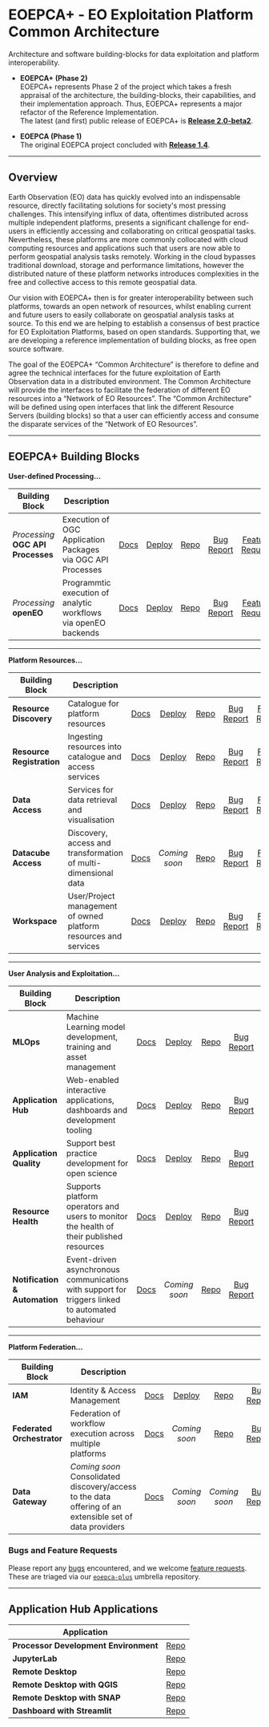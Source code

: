 
# EOEPCA+ - EO Exploitation Platform Common Architecture

Architecture and software building-blocks for data exploitation and platform interoperability.

* **EOEPCA+ (Phase 2)**<br>
  EOEPCA+ represents Phase 2 of the project which takes a fresh appraisal of the architecture, the building-blocks, their capabilities, and their implementation approach. Thus, EOEPCA+ represents a major refactor of the Reference Implementation.<br>
  The latest (and first) public release of EOEPCA+ is [**Release 2.0-beta2**](https://eoepca.readthedocs.io/projects/deploy/en/2.0-beta/).

* **EOEPCA (Phase 1)**<br>
  The original EOEPCA project concluded with [**Release 1.4**](https://eoepca.readthedocs.io/projects/deploy/en/v1.4-stable/).

---

## Overview

Earth Observation (EO) data has quickly evolved into an indispensable resource, directly facilitating solutions for society's most pressing challenges. This intensifying influx of data, oftentimes distributed across multiple independent platforms, presents a significant challenge for end-users in efficiently accessing and collaborating on critical geospatial tasks. Nevertheless, these platforms are more commonly collocated with cloud computing resources and applications such that users are now able to perform geospatial analysis tasks remotely. Working in the cloud bypasses traditional download, storage and performance limitations, however the distributed nature of these platform networks introduces complexities in the free and collective access to this remote geospatial data.

Our vision with EOEPCA+ then is for greater interoperability between such platforms, towards an open network of resources, whilst enabling current and future users to easily collaborate on geospatial analysis tasks at source. To this end we are helping to establish a consensus of best practice for EO Exploitation Platforms, based on open standards. Supporting that, we are developing a reference implementation of building blocks, as free open source software.

The goal of the EOEPCA+ “Common Architecture” is therefore to define and agree the technical interfaces for the future exploitation of Earth Observation data in a distributed environment. The Common Architecture will provide the interfaces to facilitate the federation of different EO resources into a “Network of EO Resources”. The “Common Architecture” will be defined using open interfaces that link the different Resource Servers (building blocks) so that a user can efficiently access and consume the disparate services of the “Network of EO Resources”.

---

## EOEPCA+ Building Blocks

**User-defined Processing...**

| Building Block | Description |   |   |   |   |   |
|----------------|-------------|:-:|:-:|:-:|:-:|:-:|
| _Processing_<br>**OGC API Processes** | Execution of OGC Application Packages via OGC API Processes | [Docs](https://eoepca.readthedocs.io/projects/processing/en/latest/design/processing-engine/oa/) | [Deploy](https://eoepca.readthedocs.io/projects/deploy/en/latest/building-blocks/oapip-engine/) | [Repo](https://github.com/ZOO-Project/ZOO-Project) | [Bug<br>Report](https://github.com/EOEPCA/eoepca-plus/issues/new?template=eoepca-bug.yaml) | [Feature<br>Request](https://github.com/EOEPCA/eoepca-plus/issues/new?template=eoepca-feature.yaml) |
| _Processing_<br>**openEO** | Programmtic execution of analytic workflows via openEO backends | [Docs](https://eoepca.readthedocs.io/projects/processing/en/latest/design/processing-engine/openeo/) | [Deploy](https://eoepca.readthedocs.io/projects/deploy/en/latest/building-blocks/openeo-engine/) | [Repo](https://github.com/Open-EO) | [Bug<br>Report](https://github.com/EOEPCA/eoepca-plus/issues/new?template=eoepca-bug.yaml) | [Feature<br>Request](https://github.com/EOEPCA/eoepca-plus/issues/new?template=eoepca-feature.yaml) |

---

**Platform Resources...**

| Building Block | Description |   |   |   |   |   |
|----------------|-------------|:-:|:-:|:-:|:-:|:-:|
| **Resource Discovery** | Catalogue for platform resources | [Docs](https://eoepca.readthedocs.io/projects/resource-discovery) | [Deploy](https://eoepca.readthedocs.io/projects/deploy/en/latest/building-blocks/resource-discovery/) | [Repo](https://github.com/EOEPCA/resource-discovery) | [Bug<br>Report](https://github.com/EOEPCA/eoepca-plus/issues/new?template=eoepca-bug.yaml) | [Feature<br>Request](https://github.com/EOEPCA/eoepca-plus/issues/new?template=eoepca-feature.yaml) |
| **Resource Registration** | Ingesting resources into catalogue and access services | [Docs](https://eoepca.readthedocs.io/projects/resource-registration) | [Deploy](https://eoepca.readthedocs.io/projects/deploy/en/latest/building-blocks/resource-registration/) | [Repo](https://github.com/EOEPCA/resource-registration) | [Bug<br>Report](https://github.com/EOEPCA/eoepca-plus/issues/new?template=eoepca-bug.yaml) | [Feature<br>Request](https://github.com/EOEPCA/eoepca-plus/issues/new?template=eoepca-feature.yaml) |
| **Data Access** | Services for data retrieval and visualisation | [Docs](https://eoepca.readthedocs.io/projects/data-access) | [Deploy](https://eoepca.readthedocs.io/projects/deploy/en/latest/building-blocks/data-access/) | [Repo](https://github.com/EOEPCA/data-access) | [Bug<br>Report](https://github.com/EOEPCA/eoepca-plus/issues/new?template=eoepca-bug.yaml) | [Feature<br>Request](https://github.com/EOEPCA/eoepca-plus/issues/new?template=eoepca-feature.yaml) |
| **Datacube Access** | Discovery, access and transformation of multi-dimensional data | [Docs](https://eoepca.readthedocs.io/projects/datacube-access) | _Coming<br>soon_ | [Repo](https://github.com/EOEPCA/datacube-access) | [Bug<br>Report](https://github.com/EOEPCA/eoepca-plus/issues/new?template=eoepca-bug.yaml) | [Feature<br>Request](https://github.com/EOEPCA/eoepca-plus/issues/new?template=eoepca-feature.yaml) |
| **Workspace** | User/Project management of owned platform resources and services | [Docs](https://eoepca.readthedocs.io/projects/workspace) | [Deploy](https://eoepca.readthedocs.io/projects/deploy/en/latest/building-blocks/workspace/) | [Repo](https://github.com/EOEPCA/workspace) | [Bug<br>Report](https://github.com/EOEPCA/eoepca-plus/issues/new?template=eoepca-bug.yaml) | [Feature<br>Request](https://github.com/EOEPCA/eoepca-plus/issues/new?template=eoepca-feature.yaml) |

---

**User Analysis and Exploitation...**

| Building Block | Description |   |   |   |   |   |
|----------------|-------------|:-:|:-:|:-:|:-:|:-:|
| **MLOps** | Machine Learning model development, training and asset management | [Docs](https://eoepca.readthedocs.io/projects/mlops) | [Deploy](https://eoepca.readthedocs.io/projects/deploy/en/latest/building-blocks/mlops/) | [Repo](https://github.com/csgroup-oss/sharinghub) | [Bug<br>Report](https://github.com/EOEPCA/eoepca-plus/issues/new?template=eoepca-bug.yaml) | [Feature<br>Request](https://github.com/EOEPCA/eoepca-plus/issues/new?template=eoepca-feature.yaml) |
| **Application Hub** | Web-enabled interactive applications, dashboards and development tooling | [Docs](https://eoepca.readthedocs.io/projects/application-hub) | [Deploy](https://eoepca.readthedocs.io/projects/deploy/en/latest/building-blocks/application-hub/) | [Repo](https://github.com/EOEPCA/application-hub-context) | [Bug<br>Report](https://github.com/EOEPCA/eoepca-plus/issues/new?template=eoepca-bug.yaml) | [Feature<br>Request](https://github.com/EOEPCA/eoepca-plus/issues/new?template=eoepca-feature.yaml) |
| **Application Quality** | Support best practice development for open science | [Docs](https://eoepca.readthedocs.io/projects/application-quality) | [Deploy](https://eoepca.readthedocs.io/projects/deploy/en/latest/building-blocks/application-quality/) | [Repo](https://github.com/EOEPCA/application-quality) | [Bug<br>Report](https://github.com/EOEPCA/eoepca-plus/issues/new?template=eoepca-bug.yaml) | [Feature<br>Request](https://github.com/EOEPCA/eoepca-plus/issues/new?template=eoepca-feature.yaml) |
| **Resource Health** | Supports platform operators and users to monitor the health of their published resources | [Docs](https://eoepca.readthedocs.io/projects/resource-health) | [Deploy](https://eoepca.readthedocs.io/projects/deploy/en/latest/building-blocks/resource-health/) | [Repo](https://github.com/EOEPCA/resource-health) | [Bug<br>Report](https://github.com/EOEPCA/eoepca-plus/issues/new?template=eoepca-bug.yaml) | [Feature<br>Request](https://github.com/EOEPCA/eoepca-plus/issues/new?template=eoepca-feature.yaml) |
| **Notification & Automation** | Event-driven asynchronous communications with support for triggers linked to automated behaviour | [Docs](https://eoepca.readthedocs.io/technical/notification-automation-bb/) | _Coming<br>soon_ | [Repo](https://github.com/EOEPCA/document-notification-automation) | [Bug<br>Report](https://github.com/EOEPCA/eoepca-plus/issues/new?template=eoepca-bug.yaml) | [Feature<br>Request](https://github.com/EOEPCA/eoepca-plus/issues/new?template=eoepca-feature.yaml) |

---

**Platform Federation...**

| Building Block | Description |   |   |   |   |   |
|----------------|-------------|:-:|:-:|:-:|:-:|:-:|
| **IAM** | Identity & Access Management | [Docs](https://eoepca.readthedocs.io/projects/iam) | [Deploy](https://eoepca.readthedocs.io/projects/deploy/en/latest/building-blocks/iam/main-iam/) | [Repo](https://github.com/EOEPCA/iam) | [Bug<br>Report](https://github.com/EOEPCA/eoepca-plus/issues/new?template=eoepca-bug.yaml) | [Feature<br>Request](https://github.com/EOEPCA/eoepca-plus/issues/new?template=eoepca-feature.yaml) |
| **Federated Orchestrator** | Federation of workflow execution across multiple platforms | [Docs](https://eoepca.readthedocs.io/technical/federated-orchestrator-bb/) | _Coming<br>soon_ | [Repo](https://github.com/EOEPCA/document-federated-orchestrator) | [Bug<br>Report](https://github.com/EOEPCA/eoepca-plus/issues/new?template=eoepca-bug.yaml) | [Feature<br>Request](https://github.com/EOEPCA/eoepca-plus/issues/new?template=eoepca-feature.yaml) |
| **Data Gateway** | _Coming soon_<br>Consolidated discovery/access to the data offering of an extensible set of data providers | [Docs](https://eoepca.readthedocs.io/projects/architecture/en/latest/reference-architecture/data-gateway-BB/) | _Coming<br>soon_ | _Coming<br>soon_ | [Bug<br>Report](https://github.com/EOEPCA/eoepca-plus/issues/new?template=eoepca-bug.yaml) | [Feature<br>Request](https://github.com/EOEPCA/eoepca-plus/issues/new?template=eoepca-feature.yaml) |

### Bugs and Feature Requests

Please report any [bugs](https://github.com/EOEPCA/eoepca-plus/issues/new?template=eoepca-bug.yaml) encountered, and we welcome [feature requests](https://github.com/EOEPCA/eoepca-plus/issues/new?template=eoepca-feature.yaml).<br>
These are triaged via our [`eoepca-plus`](https://github.com/EOEPCA/eoepca-plus) umbrella repository.

---

## Application Hub Applications

| Application | |
|-------------|-|
| **Processor Development Environment** | [Repo](https://github.com/EOEPCA/pde-code-server) |
| **JupyterLab** | [Repo](https://github.com/EOEPCA/iat-jupyterlab) |
| **Remote Desktop** | [Repo](https://github.com/EOEPCA/iga-remote-desktop) |
| **Remote Desktop with QGIS** | [Repo](https://github.com/EOEPCA/iga-remote-desktop-qgis) |
| **Remote Desktop with SNAP** | [Repo](https://github.com/EOEPCA/iga-remote-desktop-snap) |
| **Dashboard with Streamlit** | [Repo](https://github.com/EOEPCA/iga-streamlit-demo) |
